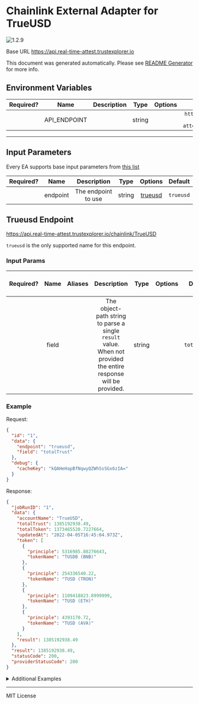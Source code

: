# Chainlink External Adapter for TrueUSD

![1.2.9](https://img.shields.io/github/package-json/v/smartcontractkit/external-adapters-js?filename=packages/sources/trueusd/package.json)

Base URL https://api.real-time-attest.trustexplorer.io

This document was generated automatically. Please see [README Generator](../../scripts#readme-generator) for more info.

## Environment Variables

| Required? |     Name     | Description |  Type  | Options |                       Default                        |
| :-------: | :----------: | :---------: | :----: | :-----: | :--------------------------------------------------: |
|           | API_ENDPOINT |             | string |         | `https://core-api.real-time-attest.trustexplorer.io` |

---

## Input Parameters

Every EA supports base input parameters from [this list](../../core/bootstrap#base-input-parameters)

| Required? |   Name   |     Description     |  Type  |           Options            |  Default  |
| :-------: | :------: | :-----------------: | :----: | :--------------------------: | :-------: |
|           | endpoint | The endpoint to use | string | [trueusd](#trueusd-endpoint) | `trueusd` |

## Trueusd Endpoint

https://api.real-time-attest.trustexplorer.io/chainlink/TrueUSD

`trueusd` is the only supported name for this endpoint.

### Input Params

| Required? | Name  | Aliases |                                                   Description                                                    |  Type  | Options |   Default    | Depends On | Not Valid With |
| :-------: | :---: | :-----: | :--------------------------------------------------------------------------------------------------------------: | :----: | :-----: | :----------: | :--------: | :------------: |
|           | field |         | The object-path string to parse a single `result` value. When not provided the entire response will be provided. | string |         | `totalTrust` |            |                |

### Example

Request:

```json
{
  "id": "1",
  "data": {
    "endpoint": "trueusd",
    "field": "totalTrust"
  },
  "debug": {
    "cacheKey": "kQAHeHapBfNqwyQZWhSsSGx6zIA="
  }
}
```

Response:

```json
{
  "jobRunID": "1",
  "data": {
    "accountName": "TrueUSD",
    "totalTrust": 1385192938.49,
    "totalToken": 1373465520.7227664,
    "updatedAt": "2022-04-05T16:45:04.973Z",
    "token": [
      {
        "principle": 5316985.88276643,
        "tokenName": "TUSDB (BNB)"
      },
      {
        "principle": 254336540.22,
        "tokenName": "TUSD (TRON)"
      },
      {
        "principle": 1109418823.8999999,
        "tokenName": "TUSD (ETH)"
      },
      {
        "principle": 4393170.72,
        "tokenName": "TUSD (AVA)"
      }
    ],
    "result": 1385192938.49
  },
  "result": 1385192938.49,
  "statusCode": 200,
  "providerStatusCode": 200
}
```

<details>
<summary>Additional Examples</summary>

Request:

```json
{
  "id": "1",
  "data": {
    "endpoint": "trueusd",
    "field": "totalToken"
  },
  "debug": {
    "cacheKey": "6Mf4n28MSikPZvECj9Vl7v+OXxM="
  }
}
```

Response:

```json
{
  "jobRunID": "1",
  "data": {
    "accountName": "TrueUSD",
    "totalTrust": 1385192938.49,
    "totalToken": 1373465520.7227664,
    "updatedAt": "2022-04-05T16:45:04.973Z",
    "token": [
      {
        "principle": 5316985.88276643,
        "tokenName": "TUSDB (BNB)"
      },
      {
        "principle": 254336540.22,
        "tokenName": "TUSD (TRON)"
      },
      {
        "principle": 1109418823.8999999,
        "tokenName": "TUSD (ETH)"
      },
      {
        "principle": 4393170.72,
        "tokenName": "TUSD (AVA)"
      }
    ],
    "result": 1373465520.7227664
  },
  "result": 1373465520.7227664,
  "statusCode": 200,
  "providerStatusCode": 200
}
```

</details>

---

MIT License
